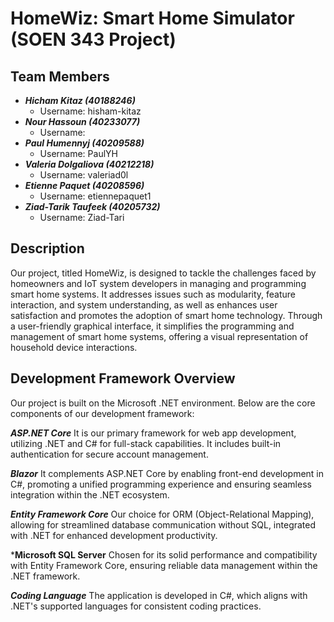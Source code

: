 # HomeWiz: Smart Home Simulator (SOEN 343 Project)

## Team Members
* ***Hicham Kitaz (40188246)***
  * Username: hisham-kitaz
* ***Nour Hassoun (40233077)***
  * Username: 
* ***Paul Humennyj (40209588)***
  * Username: PaulYH
* ***Valeria Dolgaliova (40212218)***
  * Username: valeriad0l
* ***Etienne Paquet (40208596)***
  * Username: etiennepaquet1
* ***Ziad-Tarik Taufeek (40205732)***
  * Username: Ziad-Tari
 
## Description
Our project, titled HomeWiz, is designed to tackle the challenges faced by homeowners and IoT system developers in managing and programming smart home systems. It addresses issues such as modularity, feature interaction, and system understanding, as well as enhances user satisfaction and promotes the adoption of smart home technology. Through a user-friendly graphical interface, it simplifies the programming and management of smart home systems, offering a visual representation of household device interactions. 

## Development Framework Overview

Our project is built on the Microsoft .NET environment. Below are the core components of our development framework:

***ASP.NET Core***
It is our primary framework for web app development, utilizing .NET and C# for full-stack capabilities. It includes built-in authentication for secure account management.

***Blazor***
It complements ASP.NET Core by enabling front-end development in C#, promoting a unified programming experience and ensuring seamless integration within the .NET ecosystem.

***Entity Framework Core***
Our choice for ORM (Object-Relational Mapping), allowing for streamlined database communication without SQL, integrated with .NET for enhanced development productivity.

***Microsoft SQL Server**
Chosen for its solid performance and compatibility with Entity Framework Core, ensuring reliable data management within the .NET framework.

***Coding Language***
The application is developed in C#, which aligns with .NET's supported languages for consistent coding practices.
